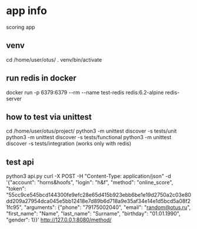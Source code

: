 # app info
scoring app

## venv
cd /home/user/otus/
. venv/bin/activate

## run redis in docker 
docker run -p 6379:6379 --rm --name test-redis redis:6.2-alpine redis-server

## how to test via unittest
cd /home/user/otus/project/
python3 -m unittest discover -s tests/unit
python3 -m unittest discover -s tests/functional
python3 -m unittest discover -s tests/integration (works only with redis)

## test api
python3 api.py
curl -X POST  -H "Content-Type: application/json" -d '{"account": "horns&hoofs", "login": "h&f", "method": "online_score", "token": "55cc9ce545bcd144300fe9efc28e65d415b923ebb6be1e19d2750a2c03e80dd209a27954dca045e5bb12418e7d89b6d718a9e35af34e14e1d5bcd5a08f21fc95", "arguments": {"phone": "79175002040", "email": "random@otus.ru", "first_name": "Name", "last_name": "Surname", "birthday": "01.01.1990", "gender": 1}}' http://127.0.0.1:8080/method/
